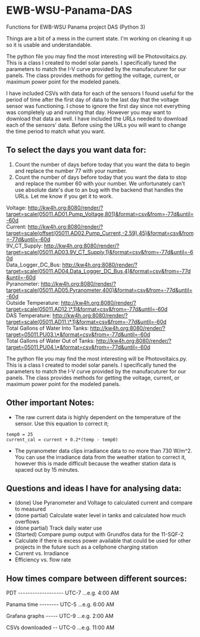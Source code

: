 # EWB-WSU-Panama-DAS
Functions for EWB-WSU Panama project DAS (Python 3)

Things are a bit of a mess in the current state. I'm working on cleaning it up so it is usable and understandable.

The python file you may find the most interesting will be Photovoltaics.py. This is a class I created to model solar panels. I specifically tuned the parameters to match the I-V curve provided by the manufacuturer for our panels. The class provides methods for getting the voltage, current, or maximum power point for the modeled panels.

I have included CSVs with data for each of the sensors I found useful for the period of time after the first day of data to the last day that the voltage sensor was functioning. I chose to ignore the first day since not everything was completely up and running that day. However you may want to download that data as well. I have included the URLs needed to download each of the sensors' data. Before using the URLs you will want to change the time period to match what you want. 

## To select the days you want data for:
1. Count the number of days before today that you want the data to begin and replace the number 77 with your number.
2. Count the number of days before today that you want the data to stop and replace the number 60 with your number.
We unfortunately can't use absolute date's due to an bug with the backend that handles the URLs. Let me know if you get it to work.

Voltage: http://kw4h.org:8080/render/?target=scale(05011.AD01.Pump_Voltage,801)&format=csv&from=-77d&until=-60d<br />
Current: http://kw4h.org:8080/render/?target=scale(offset(05011.AD02.Pump_Current,-2.59),45)&format=csv&from=-77d&until=-60d<br />
9V_CT_Supply: http://kw4h.org:8080/render/?target=scale(05011.AD03.9V_CT_Supply,1)&format=csv&from=-77d&until=-60d<br />
Data_Logger_DC_Bus: http://kw4h.org:8080/render/?target=scale(05011.AD04.Data_Logger_DC_Bus,4)&format=csv&from=-77d&until=-60d<br />
Pyranometer: http://kw4h.org:8080/render/?target=scale(05011.AD05.Pyranometer,400)&format=csv&from=-77d&until=-60d<br />
Outside Temperature: http://kw4h.org:8080/render/?target=scale(05011.AD12.\*,1)&format=csv&from=-77d&until=-60d<br />
DAS Temperature: http://kw4h.org:8080/render/?target=scale(05011.AD11.\*,1)&format=csv&from=-77d&until=-60d<br />
Total Gallons of Water Into Tanks: http://kw4h.org:8080/render/?target=05011.PU03.\*&format=csv&from=-77d&until=-60d<br />
Total Gallons of Water Out of Tanks: http://kw4h.org:8080/render/?target=05011.PU04.\*&format=csv&from=-77d&until=-60d<br />

The python file you may find the most interesting will be Photovoltaics.py. This is a class I created to model solar panels. I specifically tuned the parameters to match the I-V curve provided by the manufacuturer for our panels. The class provides methods for getting the voltage, current, or maximum power point for the modeled panels.

## Other important Notes:

* The raw current data is highly dependent on the temperature of the sensor. 
Use this equation to correct it;
```{python}
temp0 = 25
current_cal = current + 0.2*(temp - temp0)
```
* The pyranometer data clips irradiance data to no more than 730 W/m^2.
You can use the irradiance data from the weather station to correct it, however this is made difficult because the weather station data is spaced out by 15 minutes.

## Questions and ideas I have for analysing data:

* (done) Use Pyranometer and Voltage to calculated current and compare to measured
* (done partial) Calculate water level in tanks and calculated how much overflows
* (done partial) Track daily water use
* (Started) Compare pump output with Grundfos data for the 11-SQF-2
* Calculate if there is excess power available that could be used for other projects in the future such as a cellphone charging station
* Current vs. Irradiance
* Efficiency vs. flow rate


## How times compare between different sources:

PDT ------------------- UTC-7 ...e.g. 4:00 AM 

Panama time -------- UTC-5    ...e.g. 6:00 AM 

Grafana graphs ----- UTC-9  ...e.g. 2:00 AM 

CSVs downloaded -- UTC-0    ...e.g. 11:00 AM 


